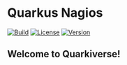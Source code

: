 # Quarkus Nagios

[![Build](https://github.com/quarkiverse/quarkus-unleash/workflows/Build/badge.svg?branch=main)](https://github.com/quarkiverse/quarkus-unleash/actions?query=workflow%3ABuild)
[![License](https://img.shields.io/github/license/quarkiverse/quarkus-unleash.svg)](http://www.apache.org/licenses/LICENSE-2.0)
[![Version](https://img.shields.io/maven-central/v/io.quarkiverse.nagios/quarkus-nagios?logo=apache-maven&style=flat-square)](https://central.sonatype.com/artifact/io.quarkiverse.nagios/quarkus-nagios-parent)

## Welcome to Quarkiverse!

